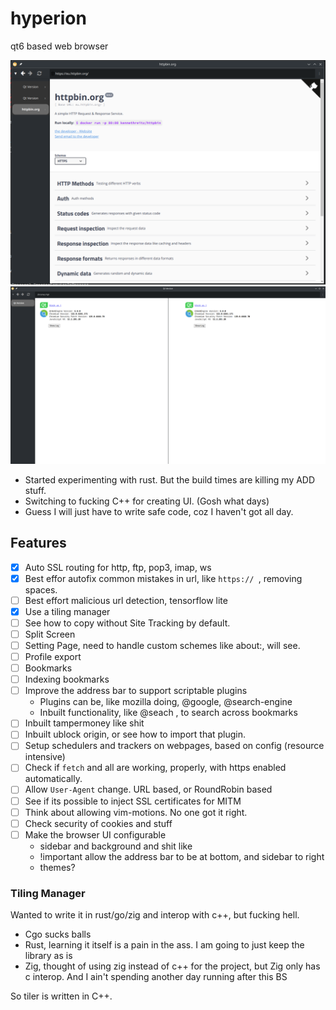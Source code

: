 # hyperion

qt6 based web browser

![image](./basicbrowser.png)
![split_view](./fullview.png)

- Started experimenting with rust. But the build times are killing my ADD stuff.
- Switching to fucking C++ for creating UI. (Gosh what days)
- Guess I will just have to write safe code, coz I haven't got all day.

## Features

- [x] Auto SSL routing for http, ftp, pop3, imap, ws
- [x] Best effor autofix common mistakes in url, like `https:// `, removing spaces.
- [ ] Best effort malicious url detection, tensorflow lite
- [x] Use a tiling manager
- [ ] See how to copy without Site Tracking by default.
- [ ] Split Screen
- [ ] Setting Page, need to handle custom schemes like about:, will see.
- [ ] Profile export
- [ ] Bookmarks
- [ ] Indexing bookmarks
- [ ] Improve the address bar to support scriptable plugins
    - Plugins can be, like mozilla doing, @google, @search-engine
    - Inbuilt functionality, like @seach , to search across bookmarks
- [ ] Inbuilt tampermoney like shit
- [ ] Inbuilt ublock origin, or see how to import that plugin.
- [ ] Setup schedulers and trackers on webpages, based on config (resource intensive)
- [ ] Check if `fetch` and all are working, properly, with https enabled automatically.
- [ ] Allow `User-Agent` change. URL based, or RoundRobin based
- [ ] See if its possible to inject SSL certificates for MITM
- [ ] Think about allowing vim-motions. No one got it right.
- [ ] Check security of cookies and stuff
- [ ] Make the browser UI configurable
    - sidebar and background and shit like
    - !important allow the address bar to be at bottom, and sidebar to right
    - themes?

### Tiling Manager

Wanted to write it in rust/go/zig and interop with c++, but fucking hell.
- Cgo sucks balls
- Rust, learning it itself is a pain in the ass. I am going to just keep the library as is
- Zig, thought of using zig instead of c++ for the project, but Zig only has c interop. And I ain't spending another day running after this BS

So tiler is written in C++.
